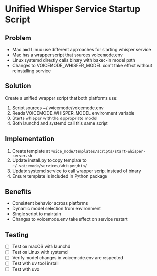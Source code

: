 # Unified Whisper Service Startup Script

## Problem
- Mac and Linux use different approaches for starting whisper service
- Mac has a wrapper script that sources voicemode.env
- Linux systemd directly calls binary with baked-in model path
- Changes to VOICEMODE_WHISPER_MODEL don't take effect without reinstalling service

## Solution
Create a unified wrapper script that both platforms use:
1. Script sources ~/.voicemode/voicemode.env
2. Reads VOICEMODE_WHISPER_MODEL environment variable
3. Starts whisper with the appropriate model
4. Both launchd and systemd call this same script

## Implementation
1. Create template at `voice_mode/templates/scripts/start-whisper-server.sh`
2. Update install.py to copy template to `~/.voicemode/services/whisper/bin/`
3. Update systemd service to call wrapper script instead of binary
4. Ensure template is included in Python package

## Benefits
- Consistent behavior across platforms
- Dynamic model selection from environment
- Single script to maintain
- Changes to voicemode.env take effect on service restart

## Testing
- [ ] Test on macOS with launchd
- [ ] Test on Linux with systemd
- [ ] Verify model changes in voicemode.env are respected
- [ ] Test with uv tool install
- [ ] Test with uvx